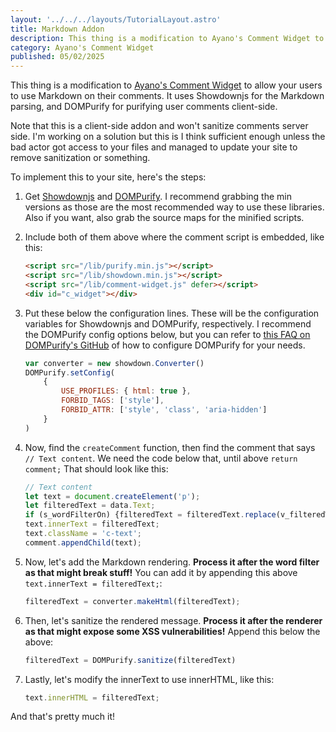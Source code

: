 ```yaml
---
layout: '../../../layouts/TutorialLayout.astro'
title: Markdown Addon
description: This thing is a modification to Ayano's Comment Widget to allow your users to use Markdown on their comments.
category: Ayano's Comment Widget
published: 05/02/2025
---
```


This thing is a modification to
[Ayano's Comment Widget](https://virtualobserver.moe/ayano/comment-widget)
to allow your users to use Markdown on their comments. It uses Showdownjs for the Markdown
parsing, and DOMPurify for purifying user comments client-side.

Note that this is a client-side addon and won't sanitize comments server side. I'm working on a solution but this is I think sufficient enough unless the bad actor got access to your files and managed to update your site to remove sanitization or something.

To implement this to your site, here's the steps:

1.  Get [Showdownjs](https://showdownjs.com/) and [DOMPurify](https://github.com/cure53/DOMPurify). I recommend grabbing the min versions
    as those are the most recommended way to use these libraries. Also if you want, also grab the source maps for the minified scripts.
2.  Include both of them above where the comment script is embedded, like this:

    ```html title="comments.html"
    <script src="/lib/purify.min.js"></script>
    <script src="/lib/showdown.min.js"></script>
    <script src="/lib/comment-widget.js" defer></script>
    <div id="c_widget"></div>
    ```
3.  Put these below the configuration lines. These will be the configuration
    variables for Showdownjs and DOMPurify, respectively. I recommend the DOMPurify
    config options below, but you can refer to [this FAQ on DOMPurify's GitHub](https://github.com/cure53/DOMPurify#can-i-configure-dompurify)
    of how to configure DOMPurify for your needs.

    ```javascript title="comment-widget.js"
    var converter = new showdown.Converter()
    DOMPurify.setConfig(
        {
            USE_PROFILES: { html: true },
            FORBID_TAGS: ['style'],
            FORBID_ATTR: ['style', 'class', 'aria-hidden']
        }
    )
    ```
4.  Now, find the `createComment` function, then find the comment that says `// Text content`.
    We need the code below that, until above `return comment;` That should look like this:

    ```javascript title="comment-widget.js"
    // Text content
    let text = document.createElement('p');
    let filteredText = data.Text;
    if (s_wordFilterOn) {filteredText = filteredText.replace(v_filteredWords, s_filterReplacement)}
    text.innerText = filteredText;
    text.className = 'c-text';
    comment.appendChild(text);
    ```
5.  Now, let's add the Markdown rendering. **Process it after the word filter as that might break stuff!**
    You can add it by appending this above `text.innerText = filteredText;`:

    ```javascript title="comment-widget.js"
    filteredText = converter.makeHtml(filteredText);
    ```
6.  Then, let's sanitize the rendered message. **Process it after the renderer as that might expose some XSS vulnerabilities!**
    Append this below the above:

    ```javascript title="comment-widget.js"
    filteredText = DOMPurify.sanitize(filteredText)
    ```
7.  Lastly, let's modify the innerText to use innerHTML, like this:

    ```javascript title="comment-widget.js"
    text.innerHTML = filteredText;
    ```

And that's pretty much it!